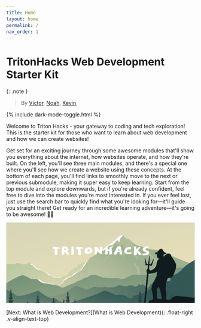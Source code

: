 ```yaml
---
title: Home
layout: home
permalink: /
nav_order: 1
---
```


# TritonHacks Web Development <br> Starter Kit
{: .note }
> By [Victor](https://linkedin.com/in/hsiaovictor), [Noah](), [Kevin](https://www.linkedin.com/in/kevin-shin-373183188/), 

{% include dark-mode-toggle.html %}

Welcome to Triton Hacks - your gateway to coding and tech exploration! This is the starter kit for those who want to learn about web development and how we can create websites!

Get set for an exciting journey through some awesome modules that'll show you everything about the internet, how websites operate, and how they're built. On the left, you'll see three main modules, and there's a special one where you'll see how we create a website using these concepts. At the bottom of each page, you'll find links to smoothly move to the next or previous submodule, making it super easy to keep learning. Start from the top module and explore downwards, but if you're already confident, feel free to dive into the modules you're most interested in. If you ever feel lost, just use the search bar to quickly find what you're looking for—it'll guide you straight there! Get ready for an incredible learning adventure—it's going to be awesome! 🚀✨

![TritonHacks Image](source/assets/images/tritonhacks.png)

[Next: What is Web Development?](What is Web Development){: .float-right .v-align-text-top}

